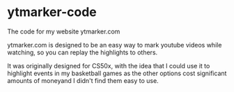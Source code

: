 # ytmarker-code
The code for my website ytmarker.com

ytmarker.com is designed to be an easy way to mark youtube videos while watching, so you can replay the highlights to others.

It was originally designed for CS50x, with the idea that I could use it to highlight events in my basketball games as the other options
cost significant amounts of moneyand I didn't find them easy to use.
